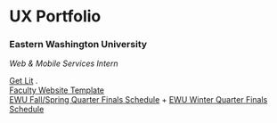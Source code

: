 # UX Portfolio

### Eastern Washington University
*Web & Mobile Services Intern*

[Get Lit](https://inside.ewu.edu/getlit/) .     
[Faculty Website Template](https://inside.ewu.edu/facultytemp/)  
[EWU Fall/Spring Quarter Finals Schedule](https://inside.ewu.edu/records-and-registration/fall-spring-finals-schedule/) + [EWU Winter Quarter Finals Schedule](https://inside.ewu.edu/records-and-registration/w-fs/)



